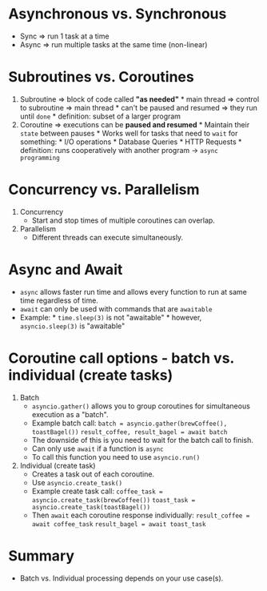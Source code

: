 # Asynchronous vs. Synchronous
- Sync => run 1 task at a time
- Async => run multiple tasks at the same time (non-linear)

# Subroutines vs. Coroutines
1. Subroutine => block of code called **"as needed"**
        * main thread => control to subroutine => main thread
        * can't be paused and resumed => they run until `done`
        * definition: subset of a larger program
2. Coroutine => executions can be **paused and resumed**
        * Maintain their `state` between pauses
        * Works well for tasks that need to `wait` for something:
            * I/O operations
            * Database Queries
            * HTTP Requests
        * definition: runs cooperatively with another program -> `async programming`


# Concurrency vs. Parallelism
1. Concurrency
    * Start and stop times of multiple coroutines can overlap.
2. Parallelism
    * Different threads can execute simultaneously.

# Async and Await
- `async` allows faster run time and allows every function to run at same time regardless of time. 
- `await` can only be used with commands that are `awaitable`
- Example:
        * `time.sleep(3)` is not "awaitable"
        * however, `asyncio.sleep(3)` is "awaitable"

# Coroutine call options - batch vs. individual (create tasks)
1. Batch
    * `asyncio.gather()` allows you to group coroutines for simultaneous execution as a "batch".
    * Example batch call:
        `batch = asyncio.gather(brewCoffee(), toastBagel())`
        `result_coffee, result_bagel = await batch`
    * The downside of this is you need to wait for the batch call to finish.
    * Can only use `await` if a function is `async`
    * To call this function you need to use `asyncio.run()`
2. Individual (create task)
    * Creates a task out of each coroutine.
    * Use `asyncio.create_task()`
    * Example create task call:
        `coffee_task = asyncio.create_task(brewCoffee())`
        `toast_task = asyncio.create_task(toastBagel())`
    * Then `await` each coroutine response individually:
        `result_coffee = await coffee_task`
        `result_bagel = await toast_task`



# Summary
* Batch vs. Individual processing depends on your use case(s).